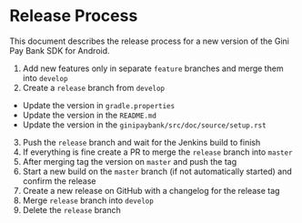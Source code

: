 # Release Process

This document describes the release process for a new version of the Gini Pay Bank SDK for Android.

1. Add new features only in separate `feature` branches and merge them into `develop`
2. Create a `release` branch from `develop`
  * Update the version in `gradle.properties`
  * Update the version in the `README.md`
  * Update the version in the `ginipaybank/src/doc/source/setup.rst`
3. Push the `release` branch and wait for the Jenkins build to finish
4. If everything is fine create a PR to merge the `release` branch into `master`
5. After merging tag the version on `master` and push the tag
6. Start a new build on the `master` branch (if not automatically started) and confirm the release
7. Create a new release on GitHub with a changelog for the release tag
8. Merge `release` branch into `develop`
9. Delete the `release` branch